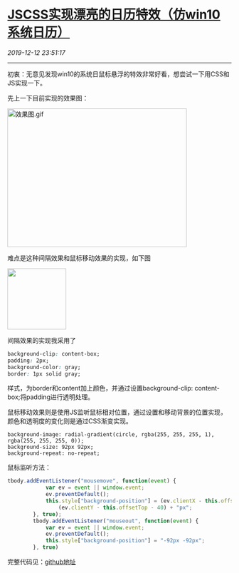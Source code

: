 # [JSCSS实现漂亮的日历特效（仿win10系统日历）](https://blog.csdn.net/woaidouya123/article/details/103518773)
*2019-12-12 23:51:17*

---
<p>初衷：无意见发现win10的系统日鼠标悬浮的特效非常好看，想尝试一下用CSS和JS实现一下。</p> 
<p>先上一下目前实现的效果图：</p> 
<p><img alt="效果图.gif" class="has" height="311" src="https://img-blog.csdnimg.cn/2019121223294465.gif" width="403"></p> 
<p>难点是这种间隔效果和鼠标移动效果的实现，如下图</p> 
<p><img alt="" class="has" height="137" src="https://img-blog.csdnimg.cn/20191212233336716.png" width="132"></p> 
<p>间隔效果的实现我采用了</p> 

```css
background-clip: content-box;
padding: 2px;
background-color: gray;
border: 1px solid gray;
``` 
<p>样式，为border和content加上颜色，并通过设置background-clip: content-box;将padding进行透明处理。</p> 
<p>鼠标移动效果则是使用JS监听鼠标相对位置，通过设置和移动背景的位置实现，颜色和透明度的变化则是通过CSS渐变实现。</p> 

```
background-image: radial-gradient(circle, rgba(255, 255, 255, 1), rgba(255, 255, 255, 0));
background-size: 92px 92px;
background-repeat: no-repeat;
``` 
<p>鼠标监听方法：</p> 

```javascript
tbody.addEventListener("mousemove", function(event) {
            var ev = event || window.event;
            ev.preventDefault();
            this.style["background-position"] = (ev.clientX - this.offsetLeft - 40) + "px " +
                (ev.clientY - this.offsetTop - 40) + "px";
        }, true);
        tbody.addEventListener("mouseout", function(event) {
            var ev = event || window.event;
            ev.preventDefault();
            this.style["background-position"] = "-92px -92px";
        }, true)
``` 
<p>完整代码见：<a href="https://github.com/woaidouya123/cssLib/blob/master/src/cssDemo/GridHover.html">github地址</a></p>
